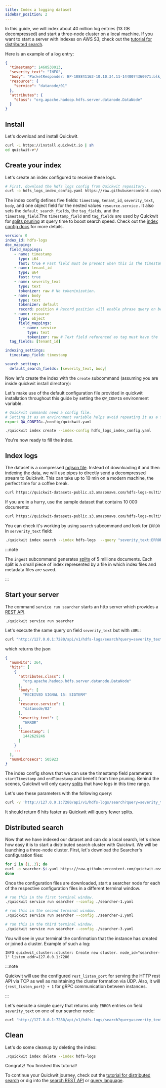 ```yaml
---
title: Index a logging dataset
sidebar_position: 2
---
```



In this guide, we will index about 40 million log entries (13 GB decompressed) and start a three-node cluster on a local machine. If you want to start a server with indexes on AWS S3, check out the [tutorial for distributed search](tutorial-hdfs-logs-distributed-search-aws-s3.md).


Here is an example of a log entry:
```json
{
  "timestamp": 1460530013,
  "severity_text": "INFO",
  "body": "PacketResponder: BP-108841162-10.10.34.11-1440074360971:blk_1074072698_331874, type=HAS_DOWNSTREAM_IN_PIPELINE terminating",
  "resource": {
    "service": "datanode/01"
  },
  "attributes": {
    "class": "org.apache.hadoop.hdfs.server.datanode.DataNode"
  }
}
```


## Install

Let's download and install Quickwit.

```bash
curl -L https://install.quickwit.io | sh
cd quickwit-v*/
```

## Create your index

Let's create an index configured to receive these logs.

```bash
# First, download the hdfs logs config from Quickwit repository.
curl -o hdfs_logs_index_config.yaml https://raw.githubusercontent.com/quickwit-oss/quickwit/main/config/tutorials/hdfs-logs/index-config.yaml
```

The index config defines five fields: `timestamp`, `tenant_id`, `severity_text`, `body`, and one object field
for the nested values `resource.service` . It also sets the `default_search_fields`, the `tag_fields`, and the `timestamp_field`.The `timestamp_field` and `tag_fields` are used by Quickwit for [splits pruning](../design/architecture.md) at query time to boost search speed. Check out the [index config docs](../reference/index-config.md) for more details.

```yaml title="hdfs_logs_index_config.yaml"
version: 0
index_id: hdfs-logs
doc_mapping:
  field_mappings:
    - name: timestamp
      type: i64
      fast: true # Fast field must be present when this is the timestamp field.
    - name: tenant_id
      type: u64
      fast: true
    - name: severity_text
      type: text
      tokenizer: raw # No tokeninization.
    - name: body
      type: text
      tokenizer: default
      record: position # Record position will enable phrase query on body field.
    - name: resource
      type: object
      field_mappings:
        - name: service
          type: text
          tokenizer: raw # Text field referenced as tag must have the `raw` tokenier.
  tag_fields: [tenant_id]

indexing_settings:
  timestamp_field: timestamp

search_settings:
  default_search_fields: [severity_text, body]
```

Now let's create the index with the `create` subcommand (assuming you are inside quickwit install directory):

Let's make use of the default configuration file provided in quickwit installation throughout this guide by setting the `QW_CONFIG` environment variable.

```bash
# Quickwit commands need a config file.
# Setting it as an environment variable helps avoid repeating it as a flag.
export QW_CONFIG=./config/quickwit.yaml
```

```bash
./quickwit index create --index-config hdfs_logs_index_config.yaml
```

You're now ready to fill the index.

## Index logs
The dataset is a compressed [ndjson file](https://quickwit-datasets-public.s3.amazonaws.com/hdfs-logs-multitenants.json.gz). Instead of downloading it and then indexing the data, we will use pipes to directly send a decompressed stream to Quickwit.
This can take up to 10 min on a modern machine, the perfect time for a coffee break.

```bash
curl https://quickwit-datasets-public.s3.amazonaws.com/hdfs-logs-multitenants.json.gz | gunzip | ./quickwit index ingest --index hdfs-logs
```

If you are in a hurry, use the sample dataset that contains 10 000 documents:
```bash
curl https://quickwit-datasets-public.s3.amazonaws.com/hdfs-logs-multitenants-10000.json | ./quickwit index ingest --index hdfs-logs
```

You can check it's working by using `search` subcommand and look for `ERROR` in `serverity_text` field:
```bash
./quickwit index search --index hdfs-logs  --query "severity_text:ERROR"
```

:::note

The `ingest` subcommand generates [splits](../design/architecture.md) of 5 millions documents. Each split is a small piece of index represented by a file in which index files and metadata files are saved.

:::


## Start your server

The command `service run searcher` starts an http server which provides a [REST API](../reference/rest-api.md).


```bash
./quickwit service run searcher
```

Let's execute the same query on field `severity_text` but with `cURL`:

```bash
curl "http://127.0.0.1:7280/api/v1/hdfs-logs/search?query=severity_text:ERROR"
```

which returns the json

```json
{
  "numHits": 364,
  "hits": [
    {
      "attributes.class": [
        "org.apache.hadoop.hdfs.server.datanode.DataNode"
      ],
      "body": [
        "RECEIVED SIGNAL 15: SIGTERM"
      ],
      "resource.service": [
        "datanode/02"
      ],
      "severity_text": [
        "ERROR"
      ],
      "timestamp": [
        1442629246
      ]
    }
    ...
  ],
  "numMicrosecs": 505923
}
```

The index config shows that we can use the timestamp field parameters `startTimestamp` and `endTimestamp` and benefit from time pruning. Behind the scenes, Quickwit will only query [splits](../design/architecture.md) that have logs in this time range.

Let's use these parameters with the following query:

```bash
curl -v 'http://127.0.0.1:7280/api/v1/hdfs-logs/search?query=severity_text:ERROR&startTimestamp=1442834249&endTimestamp=1442900000'
```

It should return 6 hits faster as Quickwit will query fewer splits.

## Distributed search

Now that we have indexed our dataset and can do a local search, let's show how easy it is to start a distributed search cluster with Quickwit. We will be launching a three-node cluster.
First, let's download the Searcher's configuration files:

```bash
for i in {1..3}; do 
curl -o searcher-$i.yaml https://raw.githubusercontent.com/quickwit-oss/quickwit/main/config/tutorials/hdfs-logs/searcher-$i.yaml
done
```

Once the configuration files are downloaded, start a searcher node for each of the respective configuration files in a different terminal window.

```bash
# run this in the first terminal window.
./quickwit service run searcher --config ./searcher-1.yaml
```

```bash
# run this in the second terminal window.
./quickwit service run searcher --config ./searcher-2.yaml
```

```bash
# run this in the third terminal window.
./quickwit service run searcher --config ./searcher-3.yaml
```

You will see in your terminal the confirmation that the instance has created or joined a cluster. Example of such a log:

```
INFO quickwit_cluster::cluster: Create new cluster. node_id="searcher-1" listen_addr=127.0.0.1:7280
```

:::note

Quickwit will use the configured `rest_listen_port` for serving the HTTP rest API via TCP as well as maintaining the cluster formation via UDP. Also, it will `{rest_listen_port} + 1` for gRPC communication between instances.

:::

Let's execute a simple query that returns only `ERROR` entries on field `severity_text` on one of our searcher node:

```bash
curl 'http://127.0.0.1:7280/api/v1/hdfs-logs/search?query=severity_text:ERROR'
```

## Clean

Let's do some cleanup by deleting the index:

```bash
./quickwit index delete --index hdfs-logs
```


Congratz! You finished this tutorial! 


To continue your Quickwit journey, check out the [tutorial for distributed search](tutorial-hdfs-logs-distributed-search-aws-s3.md) or dig into the [search REST API](../reference/rest-api.md) or [query language](../reference/query-language.md).

